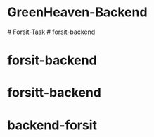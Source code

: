# GreenHeaven-Backend
#   F o r s i t - T a s k  
 # forsit-backend
# forsit-backend
# forsitt-backend
# backend-forsit
